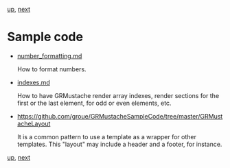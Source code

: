 [up](../../../../GRMustache), [next](number_formatting.md)

Sample code
===========

- [number_formatting.md](sample_code/number_formatting.md)

    How to format numbers.

- [indexes.md](sample_code/indexes.md)
    
    How to have GRMustache render array indexes, render sections for the first or the last element, for odd or even elements, etc.

- https://github.com/groue/GRMustacheSampleCode/tree/master/GRMustacheLayout
    
    It is a common pattern to use a template as a wrapper for other templates. This "layout" may include a header and a footer, for instance.

[up](../../../../GRMustache), [next](number_formatting.md)
